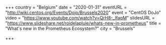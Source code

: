 +++
country = "Belgium"
date = "2020-01-31"
eventURL = "http://wiki.centos.org/Events/Dojo/Brussels2020"
event = "CentOS DoJo"
video = "https://www.youtube.com/watch?v=QrH8-_lfaqM"
slidesURL = "https://www.slideshare.net/roidelapluie/whats-new-in-prometheus"
title = "What's new in the Prometheus Ecosystem?"
city = "Brussels"

+++

